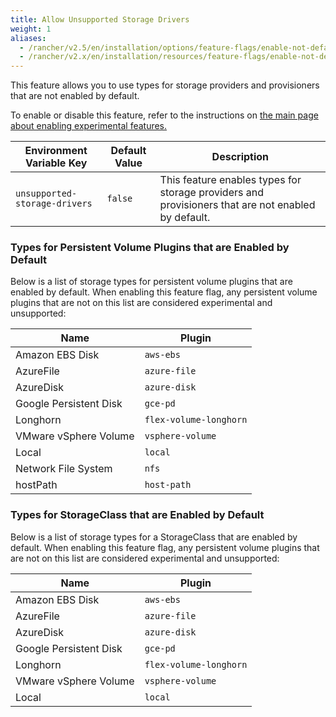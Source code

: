 ```yaml
---
title: Allow Unsupported Storage Drivers
weight: 1
aliases:
  - /rancher/v2.5/en/installation/options/feature-flags/enable-not-default-storage-drivers/
  - /rancher/v2.x/en/installation/resources/feature-flags/enable-not-default-storage-drivers/
---
```


This feature allows you to use types for storage providers and provisioners that are not enabled by default.

To enable or disable this feature, refer to the instructions on [the main page about enabling experimental features.](installation/options/feature-flags/)

Environment Variable Key | Default Value | Description
---|---|---
 `unsupported-storage-drivers` | `false` | This feature enables types for storage providers and provisioners that are not enabled by default.

### Types for Persistent Volume Plugins that are Enabled by Default
Below is a list of storage types for persistent volume plugins that are enabled by default. When enabling this feature flag, any persistent volume plugins that are not on this list are considered experimental and unsupported:

Name | Plugin
--------|----------
Amazon EBS Disk |  `aws-ebs`
AzureFile | `azure-file`
AzureDisk | `azure-disk`
Google Persistent Disk | `gce-pd`
Longhorn | `flex-volume-longhorn`
VMware vSphere Volume |  `vsphere-volume`
Local | `local`
Network File System | `nfs`
hostPath | `host-path`

### Types for StorageClass that are Enabled by Default
Below is a list of storage types for a StorageClass that are enabled by default. When enabling this feature flag, any persistent volume plugins that are not on this list are considered experimental and unsupported:

Name | Plugin
--------|--------
Amazon EBS Disk |  `aws-ebs`
AzureFile | `azure-file`
AzureDisk | `azure-disk`
Google Persistent Disk | `gce-pd`
Longhorn | `flex-volume-longhorn`
VMware vSphere Volume | `vsphere-volume`
Local | `local`